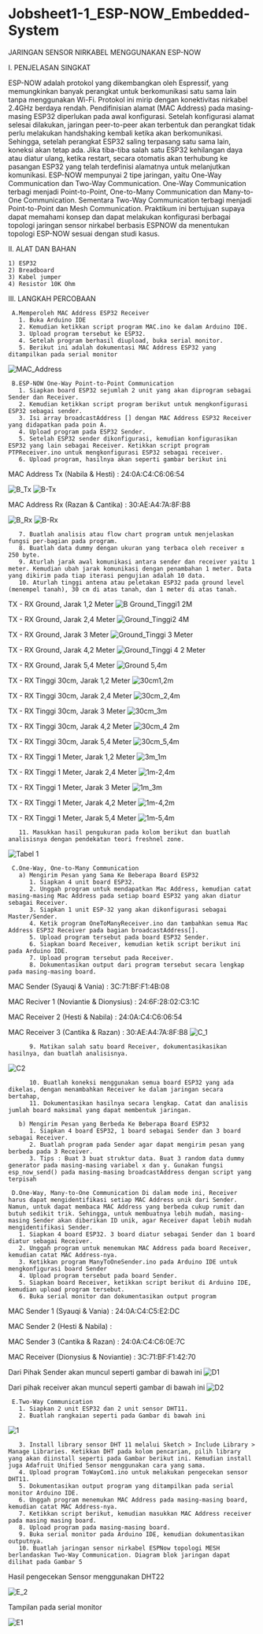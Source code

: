 # Jobsheet1-1_ESP-NOW_Embedded-System
 JARINGAN SENSOR NIRKABEL MENGGUNAKAN ESP-NOW

I. PENJELASAN SINGKAT

ESP-NOW adalah protokol yang dikembangkan oleh Espressif, yang memungkinkan banyak perangkat untuk berkomunikasi satu sama lain tanpa menggunakan Wi-Fi. Protokol ini mirip dengan konektivitas nirkabel 2.4GHz berdaya rendah. Pendifinisian alamat (MAC Address) pada masing-masing ESP32 diperlukan pada awal konfigurasi. Setelah konfigurasi alamat selesai dilakukan, jaringan peer-to-peer akan terbentuk dan perangkat tidak perlu melakukan handshaking kembali ketika akan berkomunikasi. Sehingga, setelah perangkat ESP32 saling terpasang satu sama lain, koneksi akan tetap ada. Jika tiba-tiba salah satu ESP32 kehilangan daya atau diatur ulang, ketika restart, secara otomatis akan terhubung ke pasangan ESP32 yang telah terdefinisi alamatnya untuk melanjutkan komunikasi.  ESP-NOW mempunyai 2 tipe jaringan, yaitu One-Way Communication dan Two-Way Communication. One-Way Communication terbagi menjadi Point-to-Point, One-to-Many Communication dan Many-to-One Communication. Sementara Two-Way Communication terbagi menjadi Point-to-Point dan Mesh Communication. Praktikum ini bertujuan supaya dapat memahami konsep  dan dapat melakukan konfigurasi berbagai topologi jaringan sensor nirkabel berbasis ESPNOW da menentukan topologi ESP-NOW sesuai dengan studi kasus.

II. ALAT DAN BAHAN

    1) ESP32 
    2) Breadboard 
    3) Kabel jumper 
    4) Resistor 10K Ohm

III. LANGKAH PERCOBAAN 

     A.Memperoleh MAC Address ESP32 Receiver 
       1. Buka Arduino IDE 
       2. Kemudian ketikkan script program MAC.ino ke dalam Arduino IDE.
       3. Upload program tersebut ke ESP32. 
       4. Setelah program berhasil diupload, buka serial monitor. 
       5. Berikut ini adalah dokumentasi MAC Address ESP32 yang ditampilkan pada serial monitor
![MAC_Address](https://user-images.githubusercontent.com/121161133/210077525-cdccbe19-9129-40ab-a93a-cf8cba25aa00.png)

     B.ESP-NOW One-Way Point-to-Point Communication 
       1. Siapkan board ESP32 sejumlah 2 unit yang akan diprogram sebagai Sender dan Receiver. 
       2. Kemudian ketikkan script program berikut untuk mengkonfigurasi ESP32 sebagai sender. 
       3. Isi array broadcastAddress [] dengan MAC Address ESP32 Receiver yang didapatkan pada poin A. 
       4. Upload program pada ESP32 Sender.
       5. Setelah ESP32 sender dikonfigurasi, kemudian konfigurasikan ESP32 yang lain sebagai Receiver. Ketikkan script program PTPReceiver.ino untuk mengkonfigurasi ESP32 sebagai receiver. 
       6. Upload program, hasilnya akan seperti gambar berikut ini
MAC Address Tx (Nabila & Hesti) : 24:0A:C4:C6:06:54

![B_Tx](https://user-images.githubusercontent.com/121161133/210081338-aa3df660-fb39-4b76-a43c-b48b9ff54f61.jpg)
![B-Tx](https://user-images.githubusercontent.com/121161133/210080791-ef2a5582-da42-4249-86d2-62dacf991d6c.jpg)

MAC Address Rx (Razan & Cantika) : 30:AE:A4:7A:8F:B8

![B_Rx](https://user-images.githubusercontent.com/121161133/210081376-e1f96af3-2516-4aae-9adc-ed25c1f5c9e5.png)
![B-Rx](https://user-images.githubusercontent.com/121161133/210081067-7c36cc65-4113-4262-9411-c69476a54a85.png)

       7. Buatlah analisis atau flow chart program untuk menjelaskan fungsi per-bagian pada program.
       8. Buatlah data dummy dengan ukuran yang terbaca oleh receiver ± 250 byte. 
       9. Aturlah jarak awal komunikasi antara sender dan receiver yaitu 1 meter. Kemudian ubah jarak komunikasi dengan penambahan 1 meter. Data yang dikirim pada tiap iterasi pengujian adalah 10 data. 
       10. Aturlah tinggi antena atau peletakan ESP32 pada ground level (menempel tanah), 30 cm di atas tanah, dan 1 meter di atas tanah. 
TX - RX Ground, Jarak 1,2 Meter
![B Ground_Tinggi1 2M](https://user-images.githubusercontent.com/121161133/210082068-e1089197-5142-40aa-898d-3806db87590c.png)

TX - RX Ground, Jarak 2,4 Meter
![Ground_Tinggi2 4M](https://user-images.githubusercontent.com/121161133/210082370-ae6e8d64-2f3b-4057-b741-7daf0f562d15.png)

TX - RX Ground, Jarak 3 Meter
![Ground_Tinggi 3 Meter](https://user-images.githubusercontent.com/121161133/210082413-b6798c49-718b-4939-be49-30b19b04c2b9.png)

TX - RX Ground, Jarak 4,2 Meter
![Ground_Tinggi 4 2 Meter](https://user-images.githubusercontent.com/121161133/210085445-21118fb0-b103-4e8a-8641-9a578effa710.png)

TX - RX Ground, Jarak 5,4 Meter
![Ground 5,4m](https://user-images.githubusercontent.com/121161133/210086781-c8222a1e-b2ba-4a34-9de9-5b6f43d8dd3b.png)

TX - RX Tinggi 30cm, Jarak 1,2 Meter
![30cm1,2m](https://user-images.githubusercontent.com/121161133/210085698-385f5f9a-e815-431f-839f-d09b1167c231.png)

TX - RX Tinggi 30cm, Jarak 2,4 Meter
![30cm_2,4m](https://user-images.githubusercontent.com/121161133/210085799-c6c1ef7b-29e0-48a2-a928-cb2c7a6d4028.png)

TX - RX Tinggi 30cm, Jarak 3 Meter
![30cm_3m](https://user-images.githubusercontent.com/121161133/210084302-e88914cf-5093-49b8-8849-576794584fb4.png)

TX - RX Tinggi 30cm, Jarak 4,2 Meter
![30cm_4 2m](https://user-images.githubusercontent.com/121161133/210085916-eedbdfc8-25ac-4ac1-8869-d0041d12a32e.png)

TX - RX Tinggi 30cm, Jarak 5,4 Meter
![30cm_5,4m](https://user-images.githubusercontent.com/121161133/210086487-cd9081e4-112a-4ccd-bdbe-0d47ababdc20.png)

TX - RX Tinggi 1 Meter, Jarak 1,2 Meter
![3m_1m](https://user-images.githubusercontent.com/121161133/210084327-8fa7eb3e-9765-4683-9a37-918d96ceefb9.png)

TX - RX Tinggi 1 Meter, Jarak 2,4 Meter
![1m-2,4m](https://user-images.githubusercontent.com/121161133/210086249-755cb10d-bd9e-44c0-9ac2-999a4bc66eeb.png)

TX - RX Tinggi 1 Meter, Jarak 3 Meter
![1m_3m](https://user-images.githubusercontent.com/121161133/210086170-272347bc-5e5a-45f4-9cdc-5f58fdb49641.png)

TX - RX Tinggi 1 Meter, Jarak 4,2 Meter
![1m-4,2m](https://user-images.githubusercontent.com/121161133/210086318-ea24f290-093e-4c70-85cd-d53240c9f307.png)

TX - RX Tinggi 1 Meter, Jarak 5,4 Meter
![1m-5,4m](https://user-images.githubusercontent.com/121161133/210086402-a9e1dc79-80bc-4a19-9ce0-55e0eff309ba.png)

       11. Masukkan hasil pengukuran pada kolom berikut dan buatlah analisisnya dengan pendekatan teori freshnel zone.
![Tabel 1](https://user-images.githubusercontent.com/121161133/210081883-5ea2f3d3-ab32-4636-b441-f35eb332e0d8.png)

     C.One-Way, One-to-Many Communication 
       a) Mengirim Pesan yang Sama Ke Beberapa Board ESP32 
          1. Siapkan 4 unit board ESP32. 
          2. Unggah program untuk mendapatkan Mac Address, kemudian catat masing-masing Mac Address pada setiap board ESP32 yang akan diatur sebagai Receiver.
          3. Siapkan 1 unit ESP-32 yang akan dikonfigurasi sebagai Master/Sender.
          4. Ketik program OneToManyReceiver.ino dan tambahkan semua Mac Address ESP32 Receiver pada bagian broadcastAddress[].
          5. Upload program tersebut pada board ESP32 Sender. 
          6. Siapkan board Receiver, kemudian ketik script berikut ini pada Arduino IDE.
          7. Upload program tersebut pada Receiver. 
          8. Dokumentasikan output dari program tersebut secara lengkap pada masing-masing board. 
MAC Sender (Syauqi & Vania) : 3C:71:BF:F1:4B:08

MAC Reciver 1 (Noviantie & Dionysius) : 24:6F:28:02:C3:1C

MAC Receiver 2 (Hesti & Nabila) : 24:0A:C4:C6:06:54

MAC Receiver 3 (Cantika & Razan) : 30:AE:A4:7A:8F:B8
![C_1](https://user-images.githubusercontent.com/121161133/210084728-29bef717-ba18-451f-aff7-3b6b3539066e.png)

          9. Matikan salah satu board Receiver, dokumentasikasikan hasilnya, dan buatlah analisisnya.
![C2](https://user-images.githubusercontent.com/121161133/210083608-2b7e5fe1-d099-47ea-a0d2-e0e62df9f0bc.png)

          10. Buatlah koneksi menggunakan semua board ESP32 yang ada dikelas, dengan menambahkan Receiver ke dalam jaringan secara bertahap, 
          11. Dokumentasikan hasilnya secara lengkap. Catat dan analisis jumlah board maksimal yang dapat membentuk jaringan.

       b) Mengirim Pesan yang Berbeda Ke Beberapa Board ESP32 
          1. Siapkan 4 board ESP32, 1 board sebagai Sender dan 3 board sebagai Receiver. 
          2. Buatlah program pada Sender agar dapat mengirim pesan yang berbeda pada 3 Receiver. 
          3. Tips : Buat 3 buat struktur data. Buat 3 random data dummy generator pada masing-masing variabel x dan y. Gunakan fungsi esp_now_send() pada masing-masing broadcastAddress dengan script yang terpisah

     D.One-Way, Many-to-One Communication Di dalam mode ini, Receiver harus dapat mengidentifikasi setiap MAC Address unik dari Sender. Namun, untuk dapat membaca MAC Address yang berbeda cukup rumit dan butuh sedikit trik. Sehingga, untuk membuatnya lebih mudah, masing-masing Sender akan diberikan ID unik, agar Receiver dapat lebih mudah mengidentifikasi Sender. 
       1. Siapkan 4 board ESP32. 3 board diatur sebagai Sender dan 1 board diatur sebagai Receiver. 
       2. Unggah program untuk menemukan MAC Address pada board Receiver, kemudian catat MAC Address-nya. 
       3. Ketikkan program ManyToOneSender.ino pada Arduino IDE untuk mengkonfigurasi board Sender
       4. Upload program tersebut pada board Sender. 
       5. Siapkan board Receiver, ketikkan script berikut di Arduino IDE, kemudian upload program tersebut.
       6. Buka serial monitor dan dokumentasikan output program
MAC Sender 1 (Syauqi & Vania) : 24:0A:C4:C5:E2:DC

MAC Sender 2 (Hesti & Nabila) : 

MAC Sender 3 (Cantika & Razan) : 24:0A:C4:C6:0E:7C

MAC Receiver  (Dionysius & Noviantie) : 3C:71:BF:F1:42:70

Dari Pihak Sender akan muncul seperti gambar di bawah ini
![D1](https://user-images.githubusercontent.com/121161133/210083025-e3455b4b-71a9-43d1-afb2-8764d3bfb73b.png)

Dari pihak receiver akan muncul seperti gambar di bawah ini
![D2](https://user-images.githubusercontent.com/121161133/210083043-f6cdbfde-0505-47be-99d0-9eb9a3a73b32.jpg)

     E.Two-Way Communication 
       1. Siapkan 2 unit ESP32 dan 2 unit sensor DHT11. 
       2. Buatlah rangkaian seperti pada Gambar di bawah ini
![1](https://user-images.githubusercontent.com/121161133/209563183-075e3128-7810-49e0-bb2b-d6b88929e25c.png)

       3. Install library sensor DHT 11 melalui Sketch > Include Library > Manage Libraries. Ketikkan DHT pada kolom pencarian, pilih library yang akan diinstall seperti pada Gambar berikut ini. Kemudian install juga Adafruit Unified Sensor menggunakan cara yang sama.
       4. Upload program ToWayCom1.ino untuk melakukan pengecekan sensor DHT11.
       5. Dokumentasikan output program yang ditampilkan pada serial monitor Arduino IDE.
       6. Unggah program menemukan MAC Address pada masing-masing board, kemudian catat MAC Address-nya. 
       7. Ketikkan script berikut, kemudian masukkan MAC Address receiver pada masing masing board. 
       8. Upload program pada masing-masing board.
       9. Buka serial monitor pada Arduino IDE, kemudian dokumentasikan outputnya. 
       10. Buatlah jaringan sensor nirkabel ESPNow topologi MESH berlandaskan Two-Way Communication. Diagram blok jaringan dapat dilihat pada Gambar 5
Hasil pengecekan Sensor menggunakan DHT22

![E_2](https://user-images.githubusercontent.com/121161133/210087583-64f69ded-8b83-4fb3-9ebd-9e3a0466b5e3.png)

Tampilan pada serial monitor

![E1](https://user-images.githubusercontent.com/121161133/210082780-534d7fd7-c1c3-4fc3-ad7c-cb62c9b72a53.png)


